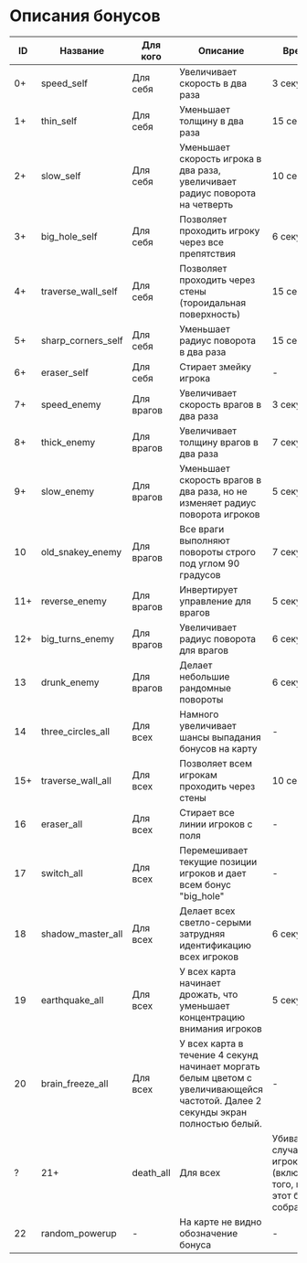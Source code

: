 # Описания бонусов

| ID | Название           | Для кого   | Описание                                                                                                                         | Время |
|----|--------------------|------------|----------------------------------------------------------------------------------------------------------------------------------|-------------------|
| 0+  | speed_self         | Для себя   | Увеличивает скорость в два раза                                                                                                  | 3 секунды         |
| 1+  | thin_self          | Для себя   | Уменьшает толщину в два раза                                                                                                     | 15 секунд         |
| 2+  | slow_self          | Для себя   | Уменьшает скорость игрока в два раза, увеличивает радиус поворота на четверть                                                    | 10 секунд         |
| 3+  | big_hole_self      | Для себя   | Позволяет проходить игроку через все препятствия                                                                                 | 6 секунд          |
| 4+  | traverse_wall_self | Для себя   | Позволяет проходить через стены (тороидальная поверхность)                                                                       | 15 секунд         |
| 5+  | sharp_corners_self | Для себя   | Уменьшает радиус поворота в два раза                                                                                             | 15 секунд         |
| 6+  | eraser_self        | Для себя   | Стирает змейку игрока                                                                                                            | -                 |
| 7+  | speed_enemy        | Для врагов | Увеличивает скорость врагов в два раза                                                                                           | 3 секунды         |
| 8+  | thick_enemy        | Для врагов | Увеличивает толщину врагов в два раза                                                                                            | 7 секунд          |
| 9+  | slow_enemy         | Для врагов | Уменьшает скорость врагов в два раза, но не изменяет радиус поворота игроков                                                     | 5 секунд          |
| 10 | old_snakey_enemy   | Для врагов | Все враги выполняют повороты строго под углом 90 градусов                                                                        | 7 секунд          |
| 11+ | reverse_enemy      | Для врагов | Инвертирует управление для врагов                                                                                                | 5 секунд          |
| 12+ | big_turns_enemy    | Для врагов | Увеличивает радиус поворота для врагов                                                                                           | 6 секунд          |
| 13 | drunk_enemy        | Для врагов | Делает небольшие рандомные повороты                                                                                              | 6 секунд          |
| 14 | three_circles_all  | Для всех   | Намного увеличивает шансы выпадания бонусов на карту                                                                             | -                 |
| 15+ | traverse_wall_all  | Для всех   | Позволяет всем игрокам проходить через стены                                                                                     | 10 секунд         |
| 16 | eraser_all         | Для всех   | Стирает все линии игроков с поля                                                                                                 | -                 |
| 17 | switch_all         | Для всех   | Перемешивает текущие позиции игроков и дает всем бонус "big_hole"                                                                | -                 |
| 18 | shadow_master_all  | Для всех   | Делает всех светло-серыми затрудняя идентификацию всех игроков                                                                   | 6 секунд          |
| 19 | earthquake_all     | Для всех   | У всех карта начинает дрожать, что уменьшает концентрацию внимания игроков                                                       | 5 секунд          |
| 20 | brain_freeze_all   | Для всех   | У всех карта в течение 4 секунд начинает моргать белым цветом с увеличивающейся частотой. Далее 2 секунды экран полностью белый. | -                 |
?| 21+ | death_all          | Для всех   | Убивает случайного игрока (включая того, кто этот бонус собрал)                                                                  |                   |
| 22 | random_powerup     | -          | На карте не видно обозначение бонуса                                                                                             | -                 |
